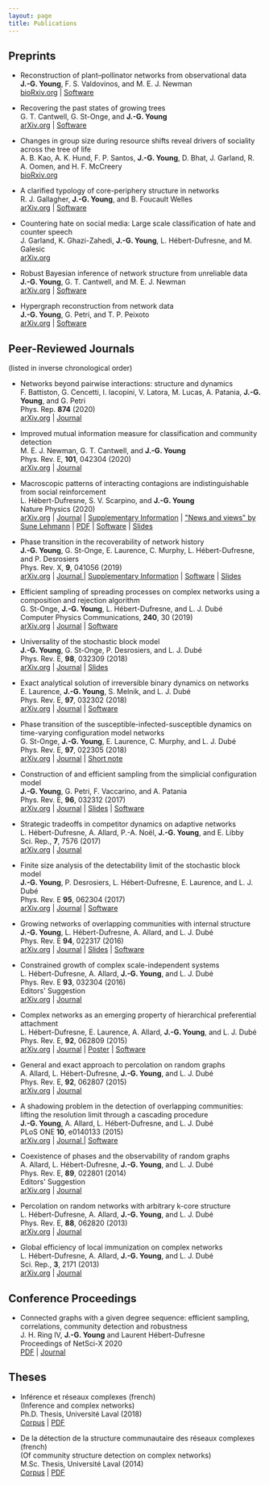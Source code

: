 ```yaml
---
layout: page
title: Publications
---
```


<span id="nav-preprints"></span>
## Preprints

* <span class="pub-title">Reconstruction of plant–pollinator networks from observational data</span><br/>
**J.-G. Young**, F. S. Valdovinos, and M. E. J. Newman <br/>
[bioRxiv.org](https://www.biorxiv.org/content/10.1101/754077v1) | [Software](https://github.com/jg-you/plant-pollinator-inference) 

* <span class="pub-title">Recovering the past states of growing trees</span><br/>
G. T. Cantwell, G. St-Onge, and **J.-G. Young** <br/>
[arXiv.org](https://arxiv.org/abs/1910.04788) | [Software](https://github.com/gcant/temporal-recovery-tree-py) 

* <span class="pub-title">Changes in group size during resource shifts reveal drivers of sociality across the tree of life</span><br/>
A. B. Kao, A. K. Hund, F. P. Santos, **J.-G. Young**, D. Bhat, J. Garland, R. A. Oomen, and H. F. McCreery<br/>
[bioRxiv.org](https://doi.org/10.1101/2020.03.17.994343)

* <span class="pub-title">A clarified typology of core-periphery structure in networks</span><br/>
R. J. Gallagher, **J.-G. Young**, and B. Foucault Welles<br/>
[arXiv.org](https://arxiv.org/abs/2005.10191) | [Software](https://github.com/ryanjgallagher/core_periphery_sbm) 

* <span class="pub-title">Countering hate on social media: Large scale classification of hate and counter speech</span><br/>
J. Garland, K. Ghazi-Zahedi, **J.-G. Young**, L. Hébert-Dufresne, and M. Galesic<br/>
[arXiv.org](https://arxiv.org/abs/2006.01974) 

* <span class="pub-title">Robust Bayesian inference of network structure from unreliable data</span><br/>
**J.-G. Young**, G. T. Cantwell, and M. E. J. Newman <br/>
[arXiv.org](https://arxiv.org/abs/2008.03334) | [Software](https://github.com/jg-you/noisy-networks-measurements) 

* <span class="pub-title">Hypergraph reconstruction from network data</span><br/>
**J.-G. Young**, G. Petri, and T. P. Peixoto <br/>
[arXiv.org](https://arxiv.org/abs/2008.04948) | [Software](https://graph-tool.skewed.de/) 


<div class="end-of-post"></div>

<span id="nav-journals"></span>
## Peer-Reviewed Journals

<p>(listed in inverse chronological order)</p>




* <span class="pub-title">Networks beyond pairwise interactions: structure and dynamics</span><br/>
F. Battiston, G. Cencetti, I. Iacopini, V. Latora, M. Lucas, A. Patania, **J.-G. Young**, and G. Petri <br/>
Phys. Rep. **874** (2020)<br/>
[arXiv.org](https://arxiv.org/abs/2006.01764) | [Journal <i class="ai ai-open-access" aria-hidden="true"></i>](https://doi.org/10.1016/j.physrep.2020.05.004)


* <span class="pub-title">Improved mutual information measure for classification and community detection</span><br/>
M. E. J. Newman, G. T. Cantwell, and **J.-G. Young** <br/>
Phys. Rev. E, **101**, 042304 (2020)<br/>
[arXiv.org](https://arxiv.org/abs/1907.12581) | [Journal](https://doi.org/10.1103/PhysRevE.101.042304)


* <span class="pub-title">Macroscopic patterns of interacting contagions are indistinguishable from social reinforcement</span><br/>
L. Hébert-Dufresne, S. V. Scarpino, and **J.-G. Young** <br/>
Nature Physics (2020)<br/>
[arXiv.org](https://arxiv.org/abs/1906.01147) | [Journal](https://doi.org/10.1038/s41567-020-0791-2) | [Supplementary Information](https://static-content.springer.com/esm/art%3A10.1038%2Fs41567-020-0791-2/MediaObjects/41567_2020_791_MOESM1_ESM.pdf) | ["News and views" by Sune Lehmann](https://www.nature.com/articles/s41567-020-0817-9.epdf?shared_access_token=WPV1ymOU9VdS86G9J1CqlNRgN0jAjWel9jnR3ZoTv0OTCQSm_WskCqpgL934ht-e0XiaJBsrRv9R_E6hNVPI1_ndb9rDvSmgpBLSzDSBztlSsmdDW-jfJYWvBwYm_g2IgksrPqEx4xSp2U6j95B12g%3D%3D&fbclid=IwAR0PTgJxh4Y24vGyvZniIeDNrqCuQuxmVjYKRv4iH9MxiukPWq7wwp34Vb4) | [PDF](http://scarpino.github.io/files/s41567-020-0791-2.pdf) | [Software](https://github.com/jg-you/complex-coinfection-inference/) | [Slides](https://speakerdeck.com/jgyou/bayesian-inference-of-effective-contagion-models-from-population-level-data)

* <span class="pub-title">Phase transition in the recoverability of network history</span><br/>
**J.-G. Young**, G. St-Onge, E. Laurence, C. Murphy, L. Hébert-Dufresne, and P. Desrosiers<br/>
Phys. Rev. X, **9**, 041056 (2019) <br/>
[arXiv.org](https://arxiv.org/abs/1803.09191) | [Journal <i class="ai ai-open-access" aria-hidden="true"></i>](https://doi.org/10.1103/PhysRevX.9.041056) | [Supplementary Information](files/SI_archaeology_v2.pdf) | [Software](https://github.com/jg-you/network-archaeology) | [Slides](https://speakerdeck.com/jgyou/network-archaeology-phase-transition-in-the-recoverability-of-network-history)

* <span class="pub-title">Efficient sampling of spreading processes on complex networks using a composition and rejection algorithm</span><br/>
G. St-Onge, **J.-G. Young**, L. Hébert-Dufresne, and L. J. Dubé<br/>
Computer Physics Communications, **240**, 30 (2019)<br/>
[arXiv.org](https://arxiv.org/abs/1808.05859) | [Journal](https://doi.org/10.1016/j.cpc.2019.02.008) | [Software](https://github.com/gstonge/spreading_CR)

* <span class="pub-title">Universality of the stochastic block model</span><br/>
**J.-G. Young**, G. St-Onge, P. Desrosiers, and L. J. Dubé<br/>
Phys. Rev. E, **98**, 032309 (2018)<br/>
[arXiv.org](http://arxiv.org/abs/1806.04214) | [Journal](https://doi.org/10.1103/PhysRevE.98.032309) | [Slides](https://speakerdeck.com/jgyou/on-the-universality-of-the-stochastic-block-model) 

* <span class="pub-title">Exact analytical solution of irreversible binary dynamics on networks</span><br/>
E. Laurence,  **J.-G. Young**, S. Melnik, and L. J. Dubé<br/>
Phys. Rev. E, **97**, 032302 (2018)<br/>
[arXiv.org](https://arxiv.org/abs/1711.02721) | [Journal](https://doi.org/10.1103/PhysRevE.97.032302) | [Software](https://github.com/laurencee9/exact_binary_dynamics)

* <span class="pub-title">Phase transition of the susceptible-infected-susceptible dynamics on time-varying configuration model networks</span><br/>
G. St-Onge, **J.-G. Young**, E. Laurence, C. Murphy, and L. J. Dubé<br/>
Phys. Rev. E, **97**, 022305 (2018)<br/>
[arXiv.org](https://arxiv.org/abs/1709.09257) | [Journal](https://doi.org/10.1103/PhysRevE.97.022305) | [Short note](https://arxiv.org/abs/1701.01740)

* <span class="pub-title">Construction of and efficient sampling from the simplicial configuration model</span><br/>
**J.-G. Young**, G. Petri, F. Vaccarino, and A. Patania<br/>
Phys. Rev. E, **96**, 032312 (2017)<br/>
[arXiv.org](https://arxiv.org/abs/1705.10298) | [Journal](https://doi.org/10.1103/PhysRevE.96.032312) | [Slides](https://speakerdeck.com/jgyou/construction-of-and-efficient-sampling-from-the-simplicial-configuration-model) | [Software](https://github.com/jg-you/scm) 

* <span class="pub-title">Strategic tradeoffs in competitor dynamics on adaptive networks</span><br/>
L. Hébert-Dufresne, A. Allard, P.-A. Noël, **J.-G. Young**,  and E. Libby<br/>
Sci. Rep., **7**, 7576 (2017)<br/>
[arXiv.org](http://arxiv.org/abs/1607.04632) | [Journal  <i class="ai ai-open-access" aria-hidden="true"></i>](http://dx.doi.org/10.1038/s41598-017-07621-x) 

* <span class="pub-title">Finite size analysis of the detectability limit of the stochastic block model</span><br/>
**J.-G. Young**, P. Desrosiers, L. Hébert-Dufresne, E. Laurence, and L. J. Dubé<br/>
Phys. Rev. E **95**, 062304 (2017)<br/>
[arXiv.org](https://arxiv.org/abs/1701.00062) | [Journal](http://dx.doi.org/10.1103/PhysRevE.95.062304) | [Software](https://github.com/jg-you/sbm_canonical_mcmc)

* <span class="pub-title">Growing networks of overlapping communities with internal structure</span><br/>
**J.-G. Young**, L. Hébert-Dufresne, A. Allard, and L. J. Dubé<br/>
Phys. Rev. E **94**, 022317 (2016)<br/>
[arXiv.org](http://arxiv.org/abs/1603.05566) | [Journal](http://dx.doi.org/10.1103/physreve.94.022317) | [Slides](https://speakerdeck.com/jgyou/structural-preferential-attachment-of-community-structure-and-its-relation-to-dunbars-number) | [Software](https://github.com/spa-networks/spa)

* <span class="pub-title">Constrained growth of complex scale-independent systems</span><br/>
L. Hébert-Dufresne, A. Allard, **J.-G. Young**, and L. J. Dubé<br/>
Phys. Rev. E **93**, 032304 (2016)<br/>
<i class="fa fa-star" aria-hidden="true"></i> Editors' Suggestion<br/>
[arXiv.org](http://arxiv.org/abs/1310.0112) | [Journal](http://dx.doi.org/10.1103/PhysRevE.93.032304)

* <span class="pub-title">Complex networks as an emerging property of hierarchical preferential attachment</span><br/>
 L. Hébert-Dufresne, E. Laurence, A. Allard, **J.-G. Young**, and L. J. Dubé<br/>
Phys. Rev. E, **92**, 062809 (2015)<br/>
[arXiv.org](http://arxiv.org/abs/1312.0171) | [Journal](http://dx.doi.org/10.1103/PhysRevE.92.062809) | [Poster](files/netsci2014_LHDPoster.pdf) |  [Software](https://github.com/spa-networks/hpa)

* <span class="pub-title">General and exact approach to percolation on random graphs</span><br/>
 A. Allard, L. Hébert-Dufresne, **J.-G. Young**, and L. J. Dubé<br/>
Phys. Rev. E, **92**, 062807 (2015)<br/>
[arXiv.org](http://arxiv.org/abs/1509.01207) | [Journal](http://dx.doi.org/10.1103/PhysRevE.92.062807)

* <span class="pub-title">A shadowing problem in the detection of overlapping communities:<br/>
lifting the resolution limit through a cascading procedure</span><br/>
**J.-G. Young**, A. Allard, L. Hébert-Dufresne, and L. J. Dubé<br/>
PLoS ONE **10**, e0140133 (2015)<br/>
[arXiv.org](http://arxiv.org/abs/1211.1364) | [Journal <i class="ai ai-open-access" aria-hidden="true"></i>](http://dx.doi.org/10.1371/journal.pone.0140133) | 
[Software](https://github.com/jg-you/cascading_detection)

* <span class="pub-title">Coexistence of phases and the observability of random graphs</span><br/>
A. Allard, L. Hébert-Dufresne, **J.-G. Young**, and L. J. Dubé<br/>
Phys. Rev. E, **89**, 022801 (2014)<br/>
<i class="fa fa-star" aria-hidden="true"></i> Editors' Suggestion<br/>
[arXiv.org](http://arxiv.org/abs/1309.7983) | [Journal](http://dx.doi.org/10.1103/PhysRevE.89.022801)

* <span class="pub-title">Percolation on random networks with arbitrary k-core structure</span><br/>
L. Hébert-Dufresne, A. Allard, **J.-G. Young**, and L. J. Dubé<br/>
Phys. Rev. E, **88**, 062820 (2013)<br/>
[arXiv.org](http://arxiv.org/abs/1308.6537) | [Journal](http://dx.doi.org/10.1103/PhysRevE.88.062820)

* <span class="pub-title">Global efficiency of local immunization on complex networks</span><br/>
L. Hébert-Dufresne, A. Allard, **J.-G. Young**, and L. J. Dubé<br/>
Sci. Rep., **3**, 2171 (2013)<br/>
[arXiv.org](http://arxiv.org/abs/1208.5768) | [Journal <i class="ai ai-open-access" aria-hidden="true"></i>](http://dx.doi.org/10.1038/srep02171) 

<div class="end-of-post"></div>

<span id="nav-proceedings"></span>

## Conference Proceedings


* <span class="pub-title">Connected graphs with a given degree sequence: efficient sampling, correlations, community detection and robustness</span><br/>
J. H. Ring IV, **J.-G. Young** and Laurent Hébert-Dufresne <br/>
Proceedings of NetSci-X 2020 <br/>
[PDF](/assets/CCM.pdf) | [Journal](https://link.springer.com/chapter/10.1007%2F978-3-030-38965-9_3)


<div class="end-of-post"></div>

<span id="nav-others"></span>
## Theses

* Inférence et réseaux complexes (french)<br/> 
(Inference and complex networks)<br/>
Ph.D. Thesis, Université Laval (2018)<br/>
[Corpus](https://corpus.ulaval.ca/jspui/handle/20.500.11794/31824) | [PDF](https://dynamicalab.github.io/assets/pdf/theses/young18_thesis.pdf) 

* De la détection de la structure communautaire des réseaux complexes (french)<br/> 
(Of community structure detection on complex networks)<br/>
M.Sc. Thesis, Université Laval (2014)<br/>
[Corpus](https://corpus.ulaval.ca/jspui/handle/20.500.11794/25472) | [PDF](http://dynamicalab.github.io/assets/pdf/theses/young14_master.pdf) 
